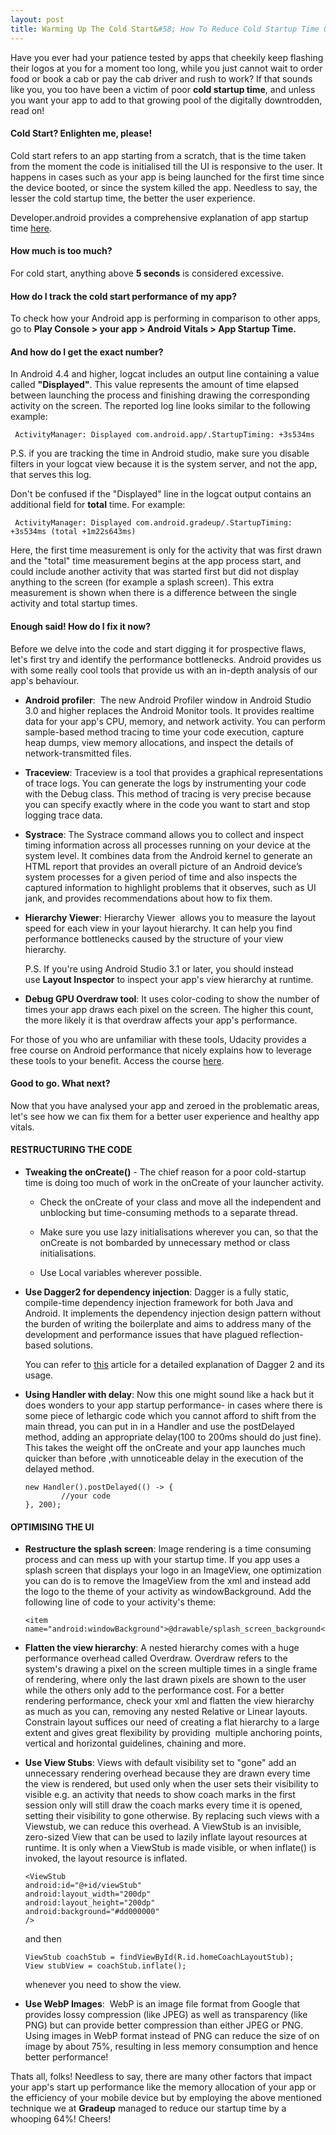 ```yaml
---
layout: post
title: Warming Up The Cold Start&#58; How To Reduce Cold Startup Time Of Your Android App 
---
```


Have you ever had your patience tested by apps that cheekily keep flashing their logos at you for a moment too long, while you just cannot wait to order food or book a cab or pay the cab driver and rush to work? If that sounds like you, you too have been a victim of poor **cold startup time**, and unless you want your app to add to that growing pool of the digitally downtrodden, read on!

#### Cold Start? Enlighten me, please!
Cold start refers to an app starting from a scratch, that is the time taken from the moment the code is initialised till the UI is responsive to the user. It happens in cases such as your app is being launched for the first time since the device booted, or since the system killed the app. Needless to say, the lesser the cold startup time, the better the user experience.

Developer.android provides a comprehensive explanation of app startup time [here](https://developer.android.com/topic/performance/vitals/launch-time).



#### How much is too much?

For cold start, anything above **5 seconds** is considered excessive.



#### How do I track the cold start performance of my app?

To check how your Android app is performing in comparison to other apps, go to **Play Console > your app > Android Vitals > App Startup Time.**



#### And how do I get the exact number?

In Android 4.4 and higher, logcat includes an output line containing a value called **"Displayed"**. This value represents the amount of time elapsed between launching the process and finishing drawing the corresponding activity on the screen. The reported log line looks similar to the following example:

```
 ActivityManager: Displayed com.android.app/.StartupTiming: +3s534ms 
```

P.S. if you are tracking the time in Android studio, make sure you disable filters in your logcat view because it is the system server, and not the app, that serves this log.


Don't be confused if the "Displayed" line in the logcat output contains an additional field for **total** time. For example:

```
 ActivityManager: Displayed com.android.gradeup/.StartupTiming: +3s534ms (total +1m22s643ms) 
```

Here, the first time measurement is only for the activity that was first drawn and the "total" time measurement begins at the app process start, and could include another activity that was started first but did not display anything to the screen (for example a splash screen). This extra measurement is shown when there is a difference between the single activity and total startup times.



#### Enough said! How do I fix it now?

Before we delve into the code and start digging it for prospective flaws, let's first try and identify the performance bottlenecks. Android provides us with some really cool tools that provide us with an in-depth analysis of our app's behaviour.

* **Android profiler**:  The new Android Profiler window in Android Studio 3.0 and higher replaces the Android Monitor tools. It provides realtime data for your app's CPU, memory, and network activity. You can perform sample-based method tracing to time your code execution, capture heap dumps, view memory allocations, and inspect the details of network-transmitted files.

* **Traceview**: Traceview is a tool that provides a graphical representations of trace logs. You can generate the logs by instrumenting your code with the Debug class. This method of tracing is very precise because you can specify exactly where in the code you want to start and stop logging trace data.

* **Systrace**: The Systrace command allows you to collect and inspect timing information across all processes running on your device at the system level. It combines data from the Android kernel to generate an HTML report that provides an overall picture of an Android device’s system processes for a given period of time and also inspects the captured information to highlight problems that it observes, such as UI jank, and provides recommendations about how to fix them.

* **Hierarchy Viewer**: Hierarchy Viewer  allows you to measure the layout speed for each view in your layout hierarchy. It can help you find performance bottlenecks caused by the structure of your view hierarchy.

    P.S. If you're using Android Studio 3.1 or later, you should instead use **Layout Inspector** to inspect your app's view hierarchy at runtime. 

* **Debug GPU Overdraw tool**: It uses color-coding to show the number of times your app draws each pixel on the screen. The higher this count, the more likely it is that overdraw affects your app's performance.

For those of you who are unfamiliar with these tools, Udacity provides a free course on Android performance that nicely explains how to leverage these tools to your benefit. Access the course [here](https://in.udacity.com/course/android-performance--ud825).

#### Good to go. What next?

Now that you have analysed your app and zeroed in the problematic areas, let's see how we can fix them for a better user experience and healthy app vitals.



#### RESTRUCTURING THE CODE

* **Tweaking the onCreate()** - The chief reason for a poor cold-startup time is doing too much of work in the onCreate of your launcher activity. 

    * Check the onCreate of your class and move all the independent and unblocking but time-consuming methods to a separate thread.

    * Make sure you use lazy initialisations wherever you can, so that the onCreate is not bombarded by unnecessary method or class initialisations.

    * Use Local variables wherever possible.

* **Use Dagger2 for dependency injection**: Dagger is a fully static, compile-time dependency injection framework for both Java and Android. It implements the dependency injection design pattern without the burden of writing the boilerplate and aims to address many of the development and performance issues that have plagued reflection-based solutions.

    You can refer to [this](https://medium.com/@harivigneshjayapalan/dagger-2-for-android-beginners-dagger-2-part-i-f2de5564ab25) article for a detailed explanation of Dagger 2 and its usage.


* **Using Handler with delay**: Now this one might sound like a hack but it does wonders to your app startup performance- in cases where there is some piece of lethargic code which you cannot afford to shift from the main thread, you can put in in a Handler and use the postDelayed method, adding an appropriate delay(100 to 200ms should do just fine). This takes the weight off the onCreate and your app launches much quicker than before ,with unnoticeable delay in the execution of the delayed method.


    ```
    new Handler().postDelayed(() -> {
            //your code
    }, 200);
    ```

#### OPTIMISING THE UI

* **Restructure the splash screen**: Image rendering is a time consuming process and can mess up with your startup time. If you app uses a splash screen that displays your logo in an ImageView, one optimization you can do is to remove the ImageView from the xml and instead add the logo to the theme of your activity as windowBackground. Add the following line of code to your activity's theme:

    ```
    <item name="android:windowBackground">@drawable/splash_screen_background</item>
    ```

* **Flatten the view hierarchy**: A nested hierarchy comes with a huge performance overhead called Overdraw. Overdraw refers to the system's drawing a pixel on the screen multiple times in a single frame of rendering, where only the last drawn pixels are shown to the user while the others only add to the performance cost. For a better rendering performance, check your xml and flatten the view hierarchy as much as you can, removing any nested Relative or Linear layouts. Constrain layout suffices our need of creating a flat hierarchy to a large extent and gives great flexibility by providing  multiple anchoring points, vertical and horizontal guidelines, chaining and more.

* **Use View Stubs**: Views with default visibility set to "gone" add an unnecessary rendering overhead because they are drawn every time the view is rendered, but used only when the user sets their visibility to visible e.g. an activity that needs to show coach marks in the first session only will still draw the coach marks every time it is opened, setting their visibility to gone otherwise. By replacing such views with a Viewstub, we can reduce this overhead. A ViewStub is an invisible, zero-sized View that can be used to lazily inflate layout resources at runtime. It is only when a ViewStub is made visible, or when inflate() is invoked, the layout resource is inflated. 

    ```
    <ViewStub
    android:id="@+id/viewStub"
    android:layout_width="200dp"
    android:layout_height="200dp"
    android:background="#dd000000"
    />
    ```
    and then
    ```
    ViewStub coachStub = findViewById(R.id.homeCoachLayoutStub);
    View stubView = coachStub.inflate();
    ```
    whenever you need to show the view.



* **Use WebP Images**:  WebP is an image file format from Google that provides lossy compression (like JPEG) as well as transparency (like PNG) but can provide better compression than either JPEG or PNG. Using images in WebP format instead of PNG can reduce the size of on image by about 75%, resulting in less memory consumption and hence better performance!



Thats all, folks! Needless to say, there are many other factors that impact your app's start up performance like the memory allocation of your app or the efficiency of your mobile device but by employing the above mentioned technique we at **Gradeup** managed to reduce our startup time by a whooping 64%! Cheers!



